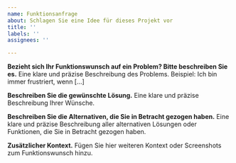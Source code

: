 ```yaml
---
name: Funktionsanfrage
about: Schlagen Sie eine Idee für dieses Projekt vor
title: ''
labels: ''
assignees: ''

---
```


**Bezieht sich Ihr Funktionswunsch auf ein Problem? Bitte beschreiben Sie es.**
Eine klare und präzise Beschreibung des Problems. Beispiel: Ich bin immer frustriert, wenn [...]

**Beschreiben Sie die gewünschte Lösung.**
Eine klare und präzise Beschreibung Ihrer Wünsche.

**Beschreiben Sie die Alternativen, die Sie in Betracht gezogen haben.**
Eine klare und präzise Beschreibung aller alternativen Lösungen oder Funktionen, die Sie in Betracht gezogen haben.

**Zusätzlicher Kontext.**
Fügen Sie hier weiteren Kontext oder Screenshots zum Funktionswunsch hinzu.
